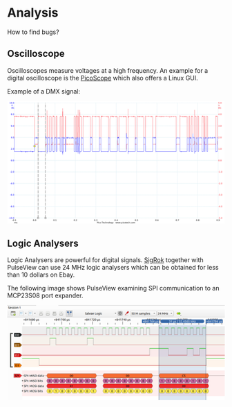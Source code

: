 # Analysis

How to find bugs?

## Oscilloscope

Oscilloscopes measure voltages at a high frequency.
An example for a digital oscilloscope is the [PicoScope](https://www.picotech.com/)
which also offers a Linux GUI.

Example of a DMX signal:

![DMX example](Pictures/oscilloscope-dmx-12-channels.png)

## Logic Analysers

Logic Analysers are powerful for digital signals.
[SigRok](https://sigrok.org/) together with PulseView can use 24 MHz logic analysers
which can be obtained for less than 10 dollars on Ebay.

The following image shows PulseView examining SPI communication to an
MCP23S08 port expander.

![MCP23S08 with SPI](Pictures/pulseview-spi-mcp23s08.png)

